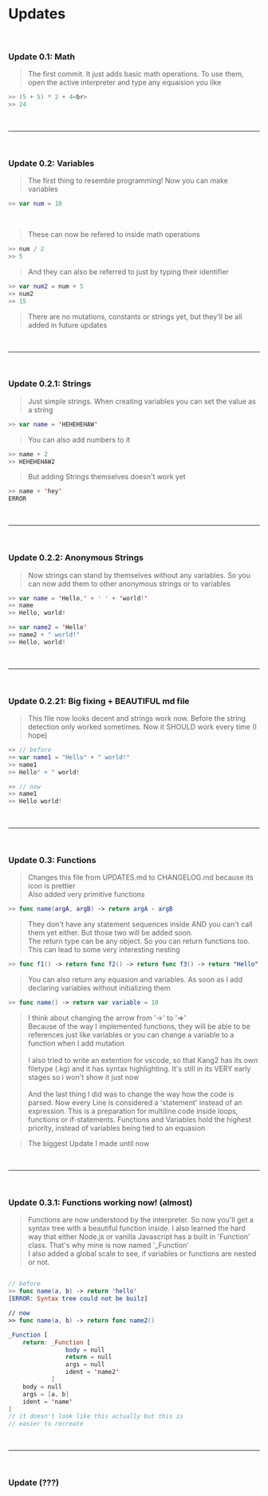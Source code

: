 # Updates
<br>

### Update 0.1: Math

> The first commit. It just adds basic math operations. To use them, open the active interpreter and type any equaision you like<br>
```swift
>> (5 + 5) * 2 + 4<br>
>> 24
```
<br>

---

<br>

### Update 0.2: Variables

> The first thing to resemble programming! Now you can make variables <br>
```swift
>> var num = 10
```
<br>

> These can now be refered to inside math operations <br>

```swift
>> num / 2
>> 5
```
> And they can also be referred to just by typing their identifier<br>

```swift
>> var num2 = num + 5
>> num2
>> 15
```

> There are no mutations, constants or strings yet, but they'll be all added in future updates

<br>

---

<br>

### Update 0.2.1: Strings
> Just simple strings. When creating variables you can set the value as a string

```swift
>> var name = 'HEHEHEHAW'
```

> You can also add numbers to it

```swift
>> name + 2
>> HEHEHEHAW2
```

> But adding Strings themselves doesn't work yet

```swift
>> name + 'hey'
ERROR
```

<br>

---

<br>

### Update 0.2.2: Anonymous Strings
> Now strings can stand by themselves
without any variables. So you can now add them to other anonymous strings or to variables

```swift
>> var name = 'Hello,' + ' ' + 'world!'
>> name
>> Hello, world!

>> var name2 = 'Hello'
>> name2 + " world!"
>> Hello, world!
```

<br>

---

<br>

### Update  0.2.21: Big fixing + BEAUTIFUL md file

> This file now looks decent and strings work now. Before the string detection only worked sometimes. Now it SHOULD work every time (I hope)

```swift
>> // before
>> var name1 = "Hello" + " world!"
>> name1
>> Hello" + " world!

>> // now
>> name1
>> Hello world!
```

<br>

---

<br>

### Update 0.3: Functions

> Changes this file from UPDATES.md to CHANGELOG.md because its icon is prettier <br>
Also added very primitive functions

``` swift
>> func name(argA, argB) -> return argA - argB
```

> They don't have any statement sequences inside AND you can't call them yet either. But those two will be added soon.<br>
The return type can be any object. So you can return functions too. This can lead to some very interesting nesting

``` swift
>> func f1() -> return func f2() -> return func f3() -> return "Hello"
```

> You can also return any equasion and variables. As soon as I add declaring variables without initializing them

``` swift
>> func name() -> return var variable = 10
```

> I think about changing the arrow from '->' to '=>' <br>
> Because of the way I implemented functions, they will be able to be references just like variables or you can change a variable to a function when I add mutation<br><br>
I also tried to write an extention for vscode, so that Kang2 has its own filetype (.kg) and it has syntax highlighting. It's still in its VERY early stages so i won't show it just now <br><br>
And the last thing I did was to change the way how the code is parsed. Now every Line is considered a 'statement' instead of an expression. This is a preparation for multiline code inside loops, functions or if-statements. Functions and Variables hold the highest priority, instead of variables being tied to an equasion<br>

> The biggest Update I made until now

<br>

---

<br>

### Update 0.3.1: Functions working now! (almost)

> Functions are now understood by the interpreter. So now you'll get a syntax tree with a beautiful function inside. I also learned the hard way that either Node.js or vanilla Javascript has a built in 'Function' class. That's why mine is now named '_Function' <br>
> I also added a global scale to see, if variables or functions are nested or not.

``` swift

// before
>> func name(a, b) -> return 'hello'
[ERROR: Syntax tree could not be builz]

// now
>> func name(a, b) -> return func name2()

_Function [
    return: _Function [
                body = null
                return = null
                args = null
                ident = 'name2'
            ]
    body = null
    args = [a, b]
    ident = 'name'
]
// it doesn't look like this actually but this is
// easier to recreate
```

<br>

---

<br>

### Update (???)